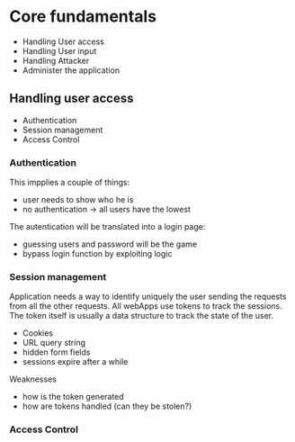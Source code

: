 # Core fundamentals

- Handling User access
- Handling User input
- Handling Attacker
- Administer the application

## Handling user access

- Authentication
- Session management
- Access Control

### Authentication

This impplies a couple of things:
- user needs to show who he is
- no authentication -> all users have the lowest 

The autentication will be translated into a login page:
- guessing users and password will be the game
- bypass login function by exploiting logic 

### Session management

Application needs a way to identify uniquely the user sending the requests from all the other requests. All webApps use tokens to track the sessions.
The token itself is usually a data structure to track the state of the user.
- Cookies
- URL query string
- hidden form fields
- sessions expire after a while

Weaknesses
- how is the token generated
- how are tokens handled (can they be stolen?)

### Access Control
